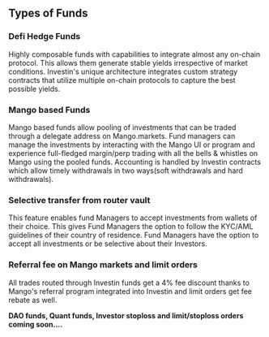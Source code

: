 ## Types of Funds
 
<!-- ### Investment Funds
Lightweight funds capable of swapping tokens through AMMs with deep liquidity. These funds were coded with an utmost focus on efficiency and the costs to deposit/withdraw and trade are the lowest in the industry. These funds are purpose built for individual traders with good experience in markets who aspire to start a public fund by themselves by showcasing the track record of their performance. They can also be used by DAOs with managing their treasury in a non-custodial manner or by communities to manage funds collectively. -->


### Defi Hedge Funds
Highly composable funds with capabilities to integrate almost any on-chain protocol. This allows them generate stable yields irrespective of market conditions. Investin's unique architecture integrates custom strategy contracts that utilize multiple on-chain protocols to capture the best possible yields. 


### Mango based Funds
Mango based funds allow pooling of investments that can be traded through a delegate address on Mango.markets. Fund managers can manage the investments by interacting with the Mango UI or program and experience full-fledged margin/perp trading with all the bells & whistles on Mango using the pooled funds. Accounting is handled by Investin contracts which allow timely withdrawals in two ways(soft withdrawals and hard withdrawals).  
<!-- #### Strategies 


The strategy adapter contracts give Investin funds the ability to interact with multiple protocols allowing them to take part in almost all DeFi activities by tokenizing positions. These strategy contracts create positions in various protocols and issue SPL tokens that represent a Fund's share in the respective strategies. All strategy contracts are independent of each other hence failure in one of the integrated protocols is limited to funds participating in affected strategies. We conduct due diligence while selecting protocols to integrate in our strategies, but `Investin does not take any responsibility if the integrated protocols are compromised.` 

1. The farming strategies are auto-compounded at the cheapest fee in the industry. The fee is 0.1% on yield generated.
2. Users without a fund can also take advantage of auto-compounding farms and other strategies.
3. Custom strategies can be added that generate stable yields with little to no directional downside risk.
4. Margin trading protocols can be integrated allowing Managers to hedge positions in downward markets. -->


### Selective transfer from router vault

This feature enables fund Managers to accept investments from wallets of their choice. This gives Fund Managers the option to follow the KYC/AML guidelines of their country of residence. Fund Managers have the option to accept all investments or be selective about their Investors.


### Referral fee on Mango markets and limit orders
All trades routed through Investin funds get a 4% fee discount thanks to Mango's referral program integrated into Investin and limit orders get fee rebate as well. 
<!-- ### Dynamic performance 

Fund managers can collect the performance fee accrued through investor withdrawals or choose to dynamically collect the impending fee on the live investments exceeding minimum returns regardless of any crystalization period or withdrawals. The dashboard displays the relevant fee collectable by the fund manager. `This amount must be available in the base token denomination of the fund.` This feature incentivizes managers to set short term profitability goals and collect performance fees on meeting the profit targets. This feature compliments investor stop-loss.  -->







**DAO funds, Quant funds, Investor stoploss and limit/stoploss orders coming soon....**
<!-- ### Dao funds (coming soon)


### Quant funds (coming soon)

### Investor stoploss (coming soon)

### Limit/stoploss orders (coming soon) -->


